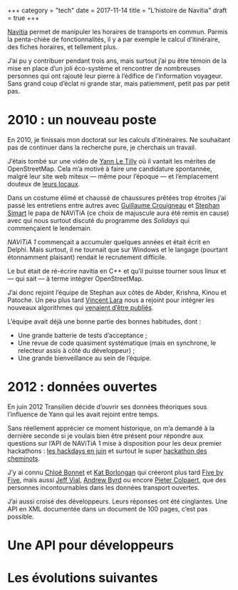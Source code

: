 +++
category = "tech"
date = 2017-11-14
title = "L’histoire de Navitia"
draft = true
+++

[Navitia](https://navitia.io/) permet de manipuler les horaires de
transports en commun. Parmis la penta-chiée de fonctionnalités, il y a
par exemple le calcul d’itinéraire, des fiches horaires, et tellement
plus.

J’ai pu y contribuer pendant trois ans, mais surtout j’ai pu être témoin
de la mise en place d’un joli éco-système et rencontrer de nombreuses
personnes qui ont rajouté leur pierre à l’édifice de l’information
voyageur. Sans grand coup d’éclat ni grande star, mais patiemment,
petit pas par petit pas.

# 2010 : un nouveau poste

En 2010, je finissais mon doctorat sur les calculs d’itinéraires. Ne
souhaitant pas de continuer dans la recherche pure, je cherchais un
travail.

J’étais tombé sur une vidéo de [Yann Le Tilly](https://twitter.com/transid) où il vantait les mérites de
OpenStreetMap. Cela m’a motivé à faire une candidature spontannée,
malgré leur site web miteux — même pour l’époque — et l’emplacement
douteux de [leurs locaux](https://www.openstreetmap.org/search?query=boulevard%20poniatowski#map=16/48.8297/2.3918).

Dans un costume élimé et chaussé de chaussures prêtées trop étroites
j’ai passé les entretiens entre autres avec [Guillaume Crouigneau](https://twitter.com/gcrouigneau) et [Stephan Simart](https://twitter.com/stifoon) le papa de NAViTiA (ce choix
de majuscule aura été remis en cause) avec qui nous surtout discuté du
programme des *Solidays* qui commençaient le lendemain.

*NAViTiA 1* commençait a accumuler quelques années et était écrit en
Delphi. Mais surtout, il ne tournait que sur Windows et le langage
(pourtant étonnamment plaisant) rendait le recrutement difficile.

Le but était de ré-écrire navitia en C++ et qu’il puisse tourner sous
linux et — qui sait — à terme intégrer OpenStreetMap.

J’ai donc rejoint l’équipe de Stephan aux côtés de Abder, Krishna, Kinou
et Patoche. Un peu plus tard [Vincent Lara](https://twitter.com/VincentLara) nous a rejoint pour intégrer les
nouveaux algorithmes qui [venaient d’être publiés](http://blog.tristramg.eu/petit-historique-du-calcul-ditineraire.html).

L’équipe avait déjà une bonne partie des bonnes habitudes, dont :

-   Une grande batterie de tests d’acceptance ;
-   Une revue de code quasiment systématique (mais en synchrone, le
    relecteur assis à côté du développeur) ;
-   Une grande bienveillance au sein de l’équipe.

# 2012 : données ouvertes

En juin 2012 Transilien décide d’ouvrir ses données théoriques sous
l’influence de Yann qui les avait rejoint entre temps.

Sans réellement apprécier ce moment historique, on m’a demandé à la
dernière seconde si je voulais bien être présent pour répondre aux
questions sur l’API de NAViTiA 1 mise à disposition pour les deux
premier hackathons : [les hackdays en
juin](http://www.sncf.com/ressources/cp_hackdays_-_sncf_transilien_-_01062012.pdf)
et surtout le super [hackathon des
cheminots](http://www.sncf.com/ressources/cp_hackathon_des_cheminots.pdf).

J’y ai connu [Chloé Bonnet](https://twitter.com/chhhloe) et [Kat Borlongan](https://twitter.com/katborlongan) qui créeront plus tard
[Five by Five](https://twitter.com/fivebyfiveio), mais aussi [Jeff Vial](https://twitter.com/Jeff_Vial), [Andrew Byrd](https://twitter.com/globalvoid) ou encore [Pieter Colpaert](https://twitter.com/pietercolpaert), que des personnes
incontournables dans les données transport ouvertes.

J’ai aussi croisé des développeurs. Leurs réponses ont été cinglantes.
Une API en XML documentée dans un document de 100 pages, c’est pas
possible.

# Une API pour développeurs

# Les évolutions suivantes
